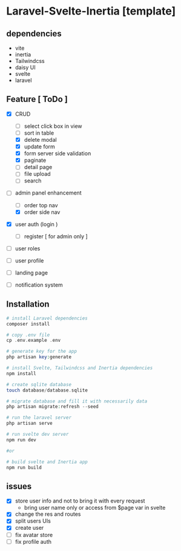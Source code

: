 # Laravel-Svelte-Inertia [template]

## dependencies 
  - vite
  - inertia    
  - Tailwindcss
  - daisy UI
  - svelte
  - laravel



## Feature [ ToDo ]
  - [x] CRUD
    - [ ] select click box in view
    - [ ] sort in table
    - [x] delete modal
    - [x] update form
    - [x] form server side validation
    - [x] paginate
    - [ ] detail page
    - [ ] file upload 
    - [ ] search
  - [ ] admin panel enhancement
    - [ ] order top nav
    - [x] order side nav
  - [X] user auth (login )
    - [ ] register [ for admin only ]
  - [ ] user roles
  - [ ] user profile 
  - [ ] landing page
  - [ ] notification system
  


## Installation
```php
# install Laravel dependencies
composer install

# copy .env file
cp .env.example .env

# generate key for the app
php artisan key:generate 

# install Svelte, Tailwindcss and Inertia dependencies
npm install

# create sqlite database
touch database/database.sqlite

# migrate database and fill it with necessarily data
php artisan migrate:refresh --seed

# run the laravel server
php artisan serve 

# run svelte dev server
npm run dev 

#or

# build svelte and Inertia app
npm run build 
```
## issues
- [x] store user info and not to bring it with every request 
  -  bring user name only or access from $page var in svelte
- [x] change the res and routes
- [x] split users UIs
- [x] create user
- [ ] fix avatar store 
- [ ] fix profile auth 

